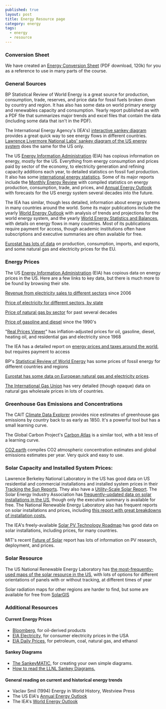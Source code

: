 ```yaml
---
published: true
layout: post
title: Energy Resource page
category: energy
tags:
  - energy
  - resource
---
```



### Conversion Sheet

We have created an [Energy Conversion Sheet](//d37djvu3ytnwxt.cloudfront.net/assets/courseware/v1/f52af2ce9f9a5073896667e9f3a45ff4/asset-v1:HarvardX+ENGSCI137x+2T2016+type@asset+block/Conversion_Sheet.pdf) (PDF download, 120k) for you as a reference to use in many parts of the course.

### General Sources

BP Statistical Review of World Energy is a great source for production, consumption, trade, reserves, and price data for fossil fuels broken down by country and region. It has also has some data on world primary energy and renewables capacity and consumption. Yearly report published as with a PDF file that summarizes major trends and excel files that contain the data (including some data that isn't in the PDF).

The International Energy Agency's (IEA's) [interactive sankey diagram](http://www.iea.org/sankey/#?c=Angola&s=Balance) provides a great quick way to see energy flows in different countries. [Lawrence Livermore National Labs' sankey diagram of the US energy system](https://flowcharts.llnl.gov) does the same for the US only.

The US [Energy Information Administration](https://www.eia.gov) (EIA) has copious information on energy, mostly for the US. Everything from energy consumption and prices paid by sector of the economy, to electricity generation and refining capacity additions each year, to detailed statistics on fossil fuel production. It also has some [international energy statistics](http://www.eia.gov/cfapps/ipdbproject/IEDIndex3.cfm). Some of its major reports include the [Monthly Energy Review](https://www.eia.gov/totalenergy/data/monthly/index.cfm) with compiled statistics on energy production, consumption, trade, and prices, and [Annual Energy Outlook](http://www.eia.gov/forecasts/aeo/pdf/0383(2015).pdf) with forecasts for the US energy system several decades into the future.

The IEA has similar, though less detailed, information about energy systems in many countries around the world. Some its major publications include the yearly [World Energy Outlook](http://www.worldenergyoutlook.org) with analysis of trends and projections for the world energy system, and the yearly [World Energy Statistics and Balances](http://www.iea.org/bookshop/670-World_Energy_Statistics_and_Balances_2015), with details on energy flows in many countries. Most of its publications require payment for access, though academic institutions often have subscriptions and executive summaries are often available for free.

[Eurostat has lots of data](http://ec.europa.eu/eurostat/web/energy/data) on production, consumption, imports, and exports, and some natural gas and electricity prices for the EU.

### Energy Prices

The US [Energy Information Administration](https://www.eia.gov) (EIA) has copious data on energy prices in the US. Here are a few links to key data, but there is much more to be found by browsing their site.

[Revenue from electricity sales to different sectors](http://www.eia.gov/electricity/monthly/epm_table_grapher.cfm?t=epmt_5_2) since 2006

[Price of electricity for different sectors, by state](https://www.eia.gov/electricity/monthly/epm_table_grapher.cfm?t=epmt_5_6_a)

[Price of natural gas by sector](https://www.eia.gov/dnav/ng/ng_pri_sum_dcu_nus_a.htm) for past several decades

[Price of gasoline and diesel](http://www.eia.gov/dnav/pet/pet_pri_gnd_dcus_nus_a.htm) since the 1990's

"[Real Prices Viewer](http://www.eia.gov/forecasts/steo/realprices/)" has inflation-adjusted prices for oil, gasoline, diesel, heating oil, and residential gas and electricity since 1968

The IEA has a detailed report on [energy prices and taxes around the world](http://www.iea.org/statistics/topics/pricesandtaxes/), but requires payment to access

BP's [Statistical Review of World Energy](http://www.bp.com/en/global/corporate/energy-economics/statistical-review-of-world-energy.html) has some prices of fossil energy for different countries and regions

[Eurostat has some data on European natural gas and electricity prices](http://ec.europa.eu/eurostat/web/energy/data).

[The International Gas Union](http://www.igu.org/sites/default/files/node-news_item-field_file/IGU_WholeSaleGasPrice_Survey0509_2016.pdf) has very detailed (though opaque) data on natural gas wholesale prices in lots of countries.

### Greenhouse Gas Emissions and Concentrations

The CAIT [Climate Data Explorer](http://cait.wri.org/historical) provides nice estimates of greenhouse gas emissions by country back to as early as 1850\. It's a powerful tool but has a small learning curve.

The Global Carbon Project's [Carbon Atlas](http://www.globalcarbonatlas.org/?q=en/emissions) is a similar tool, with a bit less of a learning curve.

[CO2.earth](http://co2.earth) compiles CO2 atmospheric concentration estimates and global emissions estimates per year. Very quick and easy to use.

### Solar Capacity and Installed System Prices:

Lawrence Berkeley National Laboratory in the US has good data on US residential and commercial installations and installed system prices in their [Tracking the Sun Reports](https://emp.lbl.gov/publications/tracking-sun-viii-installed-price). They also have a [Utility-Scale Solar Report](https://emp.lbl.gov/publications/utility-scale-solar-2014-empirical). The Solar Energy Industry Association has [frequently-updated data on solar installations in the US](http://www.seia.org/research-resources/us-solar-market-insight), though only the executive summary is available for free. The National Renewable Energy Laboratory also has frequent reports on solar installations and prices, including [this report with great breakdowns of installation costs.](http://www.nrel.gov/docs/fy15osti/64746.pdf)

The IEA's freely-available [Solar PV Technology Roadmap](https://www.iea.org/publications/freepublications/publication/technology-roadmap-solar-photovoltaic-energy---2014-edition.html) has good data on solar installations, including prices, for many countries.

MIT's recent [Future of Solar](https://mitei.mit.edu/system/files/MIT%20Future%20of%20Solar%20Energy%20Study_compressed.pdf) report has lots of information on PV research, deployment, and prices.

### Solar Resource

The US National Renewable Energy Laboratory has [the most-frequently-used maps of the solar resource in the US](http://rredc.nrel.gov/solar/old_data/nsrdb/1961-1990/redbook/atlas/), with lots of options for different orientations of panels with or without tracking, at different times of year

Solar radiation maps for other regions are harder to find, but some are available for free from [SolarGIS](http://solargis.info/doc/free-solar-radiation-maps-GHI)


### Additional Resources

#### Current Energy Prices

*   [Bloomberg](http://www.bloomberg.com/energy), for oil-derived products
*   [EIA Electricity](https://www.eia.gov/electricity/monthly/epm_table_grapher.cfm?t=epmt_5_6_a), for consumer electricity prices in the USA
*   [EIA Daily Prices](https://www.eia.gov/todayinenergy/prices.cfm), for petroleum, coal, natural gas, and ethanol

#### Sankey Diagrams

*   [The SankeyMATIC](http://sankeymatic.com/), for creating your own simple diagrams.
*   [How to read the LLNL Sankey Diagrams.](https://www.youtube.com/watch?v=G6dlvECRfcI)

#### General reading on current and historical energy trends

*   Vaclav Smil (1994) Energy in World History, Westview Press
*   The US EIA's [Annual Energy Outlook](http://www.eia.gov/forecasts/aeo/er/index.cfm)
*   The IEA's [World Energy Outlook](http://www.worldenergyoutlook.org)
